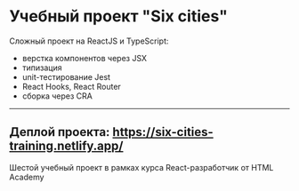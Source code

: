 Учебный проект "Six cities"
==========
Сложный проект на ReactJS и TypeScript:
* верстка компонентов через JSX
* типизация
* unit-тестирование Jest
* React Hooks, React Router
* сборка через CRA
---
Деплой проекта: https://six-cities-training.netlify.app/
---
Шестой учебный проект в рамках курса React-разработчик от HTML Academy
